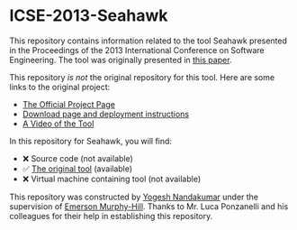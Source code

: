 # ICSE-2013-Seahawk

This repository contains information related to the tool Seahawk presented in the Proceedings of the 2013 International Conference on Software Engineering. The tool was originally presented in [this paper](http://ieeexplore.ieee.org/xpl/articleDetails.jsp?arnumber=6606701).

This repository _is not_ the original repository for this tool. Here are some links to the original project:
* [The Official Project Page](http://seahawk.inf.usi.ch/)
* [Download page and deployment instructions](http://seahawk.inf.usi.ch/download.html)
* [A Video of the Tool](http://youtu.be/DkqhiU9FYPI)

In this repository for Seahawk, you will find:
* :x: Source code (not available)
* :white_check_mark: [The original tool](seahawk.1.0) (available)
* :x: Virtual machine containing tool (not available)

This repository was constructed by [Yogesh Nandakumar](https://github.com/ynandak) under the supervision of [Emerson Murphy-Hill](https://github.com/CaptainEmerson). Thanks to Mr. Luca Ponzanelli and his colleagues for their help in establishing this repository.

